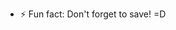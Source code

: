 
- ⚡ Fun fact: Don't forget to save! =D

<!---
Andreea-ctrls/Andreea-ctrls is a ✨ special ✨ repository because its `README.md` (this file) appears on your GitHub profile.
You can click the Preview link to take a look at your changes.
--->

